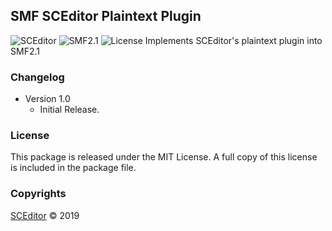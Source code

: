 ## SMF SCEditor Plaintext Plugin
![SCEditor](https://img.shields.io/badge/SCEditor-2.1.2-blue.svg?style=flat-square&color=4082fc)
![SMF2.1](https://img.shields.io/badge/SMF-2.1-blue.svg?style=flat-square&color=ed6033)
![License](https://img.shields.io/badge/license-MIT-green.svg?style=flat-square&color=green)
Implements SCEditor's plaintext plugin into SMF2.1

### Changelog
* Version 1.0
	- Initial Release.

### License
This package is released under the MIT License. A full copy of this license is included in the package file.

### Copyrights
[SCEditor](http://www.sceditor.com/) &copy; 2019